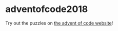 # adventofcode2018

Try out the puzzles on [the advent of code website](https://adventofcode.com/)!
